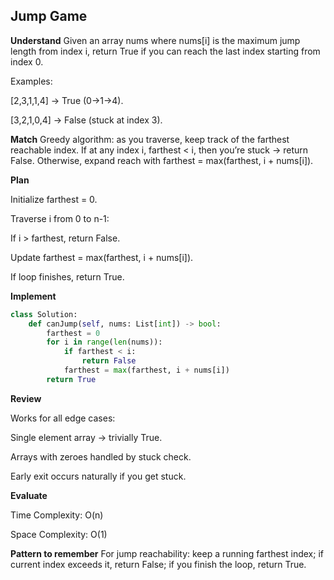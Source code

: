 ## Jump Game
**Understand**
Given an array nums where nums[i] is the maximum jump length from index i, return True if you can reach the last index starting from index 0.

Examples:

[2,3,1,1,4] → True (0→1→4).

[3,2,1,0,4] → False (stuck at index 3).

**Match**
Greedy algorithm: as you traverse, keep track of the farthest reachable index. If at any index i, farthest < i, then you’re stuck → return False. Otherwise, expand reach with farthest = max(farthest, i + nums[i]).

**Plan**

Initialize farthest = 0.

Traverse i from 0 to n-1:

If i > farthest, return False.

Update farthest = max(farthest, i + nums[i]).

If loop finishes, return True.

**Implement**
```py
class Solution:
    def canJump(self, nums: List[int]) -> bool:
        farthest = 0
        for i in range(len(nums)):
            if farthest < i:
                return False
            farthest = max(farthest, i + nums[i])
        return True
```

**Review**

Works for all edge cases:

Single element array → trivially True.

Arrays with zeroes handled by stuck check.

Early exit occurs naturally if you get stuck.

**Evaluate**

Time Complexity: O(n)

Space Complexity: O(1)

**Pattern to remember**
For jump reachability: keep a running farthest index; if current index exceeds it, return False; if you finish the loop, return True.
